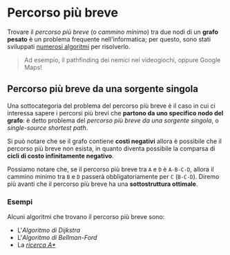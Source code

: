 # Percorso più breve

Trovare il _percorso più breve_ (o _cammino minimo_) tra due nodi di un **grafo pesato** è un problema frequente nell'informatica; per questo, sono stati sviluppati [numerosi algoritmi](https://en.wikipedia.org/wiki/Shortest_path_problem) per risolverlo.

> Ad esempio, il pathfinding dei nemici nei videogiochi, oppure Google Maps!

## Percorso più breve da una sorgente singola

Una sottocategoria del problema del percorso più breve è il caso in cui ci interessa sapere i percorsi più brevi che **partono da uno specifico nodo del grafo**: è detto problema del _percorso più breve da una sorgente singola_, o _single-source shortest path_.

Si può notare che se il grafo contiene **costi negativi** allora è possibile che il percorso più breve non esista, in quanto diventa possibile la comparsa di **cicli di costo infinitamente negativo**.

Possiamo notare che, se il percorso più breve tra `A` e `D` è `A-B-C-D`, allora il cammino minimo tra `B` e `D` passerà obbligatoriamente per `C` (`B-C-D`).
Diremo più avanti che il percorso più breve ha una **sottostruttura ottimale**.

### Esempi

Alcuni algoritmi che trovano il percorso più breve sono:
- L'_Algoritmo di Dijkstra_
- L'_Algoritmo di Bellman-Ford_
- La [_ricerca A*_](https://en.wikipedia.org/wiki/A*_search_algorithm)
